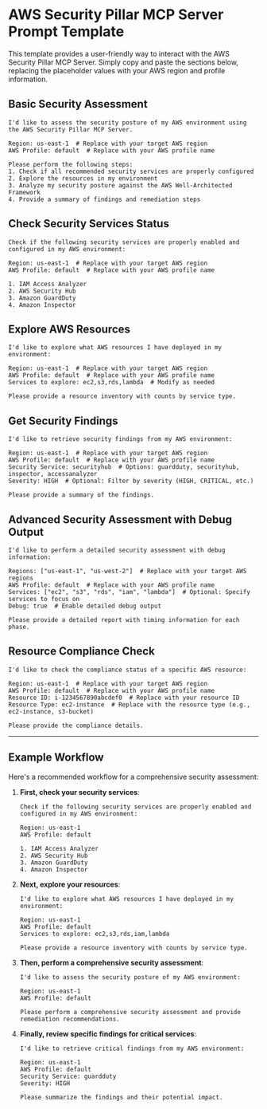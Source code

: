 # AWS Security Pillar MCP Server Prompt Template

This template provides a user-friendly way to interact with the AWS Security Pillar MCP Server. Simply copy and paste the sections below, replacing the placeholder values with your AWS region and profile information.

## Basic Security Assessment

```
I'd like to assess the security posture of my AWS environment using the AWS Security Pillar MCP Server.

Region: us-east-1  # Replace with your target AWS region
AWS Profile: default  # Replace with your AWS profile name

Please perform the following steps:
1. Check if all recommended security services are properly configured
2. Explore the resources in my environment
3. Analyze my security posture against the AWS Well-Architected Framework
4. Provide a summary of findings and remediation steps
```

## Check Security Services Status

```
Check if the following security services are properly enabled and configured in my AWS environment:

Region: us-east-1  # Replace with your target AWS region
AWS Profile: default  # Replace with your AWS profile name

1. IAM Access Analyzer
2. AWS Security Hub
3. Amazon GuardDuty
4. Amazon Inspector
```

## Explore AWS Resources

```
I'd like to explore what AWS resources I have deployed in my environment:

Region: us-east-1  # Replace with your target AWS region
AWS Profile: default  # Replace with your AWS profile name
Services to explore: ec2,s3,rds,lambda  # Modify as needed

Please provide a resource inventory with counts by service type.
```

## Get Security Findings

```
I'd like to retrieve security findings from my AWS environment:

Region: us-east-1  # Replace with your target AWS region
AWS Profile: default  # Replace with your AWS profile name
Security Service: securityhub  # Options: guardduty, securityhub, inspector, accessanalyzer
Severity: HIGH  # Optional: Filter by severity (HIGH, CRITICAL, etc.)

Please provide a summary of the findings.
```

## Advanced Security Assessment with Debug Output

```
I'd like to perform a detailed security assessment with debug information:

Regions: ["us-east-1", "us-west-2"]  # Replace with your target AWS regions
AWS Profile: default  # Replace with your AWS profile name
Services: ["ec2", "s3", "rds", "iam", "lambda"]  # Optional: Specify services to focus on
Debug: true  # Enable detailed debug output

Please provide a detailed report with timing information for each phase.
```

## Resource Compliance Check

```
I'd like to check the compliance status of a specific AWS resource:

Region: us-east-1  # Replace with your target AWS region
AWS Profile: default  # Replace with your AWS profile name
Resource ID: i-1234567890abcdef0  # Replace with your resource ID
Resource Type: ec2-instance  # Replace with the resource type (e.g., ec2-instance, s3-bucket)

Please provide the compliance details.
```

---

## Example Workflow

Here's a recommended workflow for a comprehensive security assessment:

1. **First, check your security services**:
   ```
   Check if the following security services are properly enabled and configured in my AWS environment:

   Region: us-east-1
   AWS Profile: default

   1. IAM Access Analyzer
   2. AWS Security Hub
   3. Amazon GuardDuty
   4. Amazon Inspector
   ```

2. **Next, explore your resources**:
   ```
   I'd like to explore what AWS resources I have deployed in my environment:

   Region: us-east-1
   AWS Profile: default
   Services to explore: ec2,s3,rds,iam,lambda

   Please provide a resource inventory with counts by service type.
   ```

3. **Then, perform a comprehensive security assessment**:
   ```
   I'd like to assess the security posture of my AWS environment:

   Region: us-east-1
   AWS Profile: default

   Please perform a comprehensive security assessment and provide remediation recommendations.
   ```

4. **Finally, review specific findings for critical services**:
   ```
   I'd like to retrieve critical findings from my AWS environment:

   Region: us-east-1
   AWS Profile: default
   Security Service: guardduty
   Severity: HIGH

   Please summarize the findings and their potential impact.
